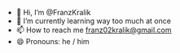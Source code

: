 - 👋 Hi, I’m @FranzKralik
- 🌱 I’m currently learning way too much at once
- 📫 How to reach me franz02kralik@gmail.com
- 😄 Pronouns: he / him

<!---
FranzKralik/FranzKralik is a ✨ special ✨ repository because its `README.md` (this file) appears on your GitHub profile.
You can click the Preview link to take a look at your changes.
--->
